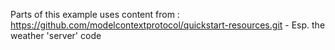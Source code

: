 Parts of this example uses content from : https://github.com/modelcontextprotocol/quickstart-resources.git - Esp. the weather 'server' code
